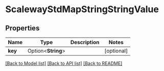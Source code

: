 # ScalewayStdMapStringStringValue

## Properties

Name | Type | Description | Notes
------------ | ------------- | ------------- | -------------
**key** | Option<**String**> |  | [optional]

[[Back to Model list]](../README.md#documentation-for-models) [[Back to API list]](../README.md#documentation-for-api-endpoints) [[Back to README]](../README.md)



